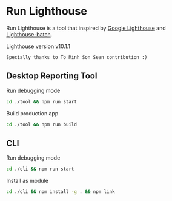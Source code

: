 # Run Lighthouse

Run Lighthouse is a tool that inspired by [Google Lighthouse](https://github.com/GoogleChrome/lighthouse) and [Lighthouse-batch](https://www.npmjs.com/package/lighthouse-batch).

Lighthouse version v10.1.1

```
Specially thanks to To Minh Son Sean contribution :)
```

## Desktop Reporting Tool

Run debugging mode
```bash
cd ./tool && npm run start
```

Build production app
```bash
cd ./tool && npm run build
```

## CLI

Run debugging mode
```bash
cd ./cli && npm run start
```

Install as module
```bash
cd ./cli && npm install -g . && npm link
```